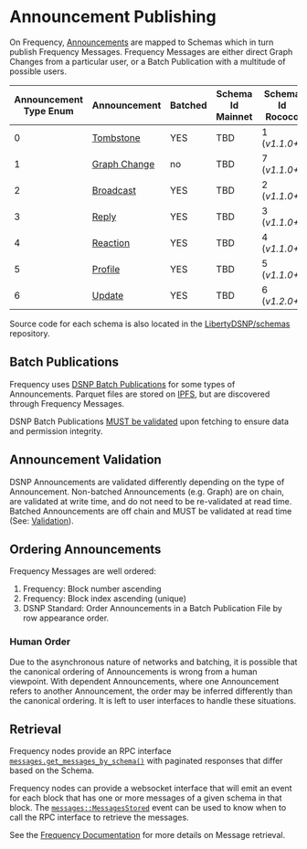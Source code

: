 # Announcement Publishing

On Frequency, [Announcements](../DSNP/Announcements.md) are mapped to Schemas which in turn publish Frequency Messages.
Frequency Messages are either direct Graph Changes from a particular user, or a Batch Publication with a multitude of possible users.

<!-- Links to https://libertydsnp.github.io/frequency should be updated with links to docs.frequency.xyz when able to be -->

| Announcement Type Enum | Announcement | Batched | Schema Id Mainnet | Schema Id Rococo | Frequency Model Type | Frequency Payload Location |
| --- | --- | --- | --- | --- | --- | --- |
| 0 | [Tombstone](../DSNP/Types/Tombstone.md) | YES | TBD | 1 (_v1.1.0+_) | [`Parquet`](https://libertydsnp.github.io/frequency/common_primitives/schema/enum.ModelType.html#variant.Parquet) | [`IPFS`](https://libertydsnp.github.io/frequency/common_primitives/schema/enum.PayloadLocation.html#variant.IPFS) |
| 1 | [Graph Change](../DSNP/Types/GraphChange.md) | no | TBD | 7 (_v1.1.0+_) | [`AvroBinary`](https://libertydsnp.github.io/frequency/common_primitives/schema/enum.ModelType.html#variant.AvroBinary) | [`OnChain`](https://libertydsnp.github.io/frequency/common_primitives/schema/enum.PayloadLocation.html#variant.OnChain) |
| 2 | [Broadcast](../DSNP/Types/Broadcast.md) | YES | TBD | 2 (_v1.1.0+_) | [`Parquet`](https://libertydsnp.github.io/frequency/common_primitives/schema/enum.ModelType.html#variant.Parquet) | [`IPFS`](https://libertydsnp.github.io/frequency/common_primitives/schema/enum.PayloadLocation.html#variant.IPFS) |
| 3 | [Reply](../DSNP/Types/Reply.md) | YES | TBD | 3 (_v1.1.0+_) | [`Parquet`](https://libertydsnp.github.io/frequency/common_primitives/schema/enum.ModelType.html#variant.Parquet) | [`IPFS`](https://libertydsnp.github.io/frequency/common_primitives/schema/enum.PayloadLocation.html#variant.IPFS) |
| 4 | [Reaction](../DSNP/Types/Reaction.md) | YES | TBD | 4 (_v1.1.0+_) | [`Parquet`](https://libertydsnp.github.io/frequency/common_primitives/schema/enum.ModelType.html#variant.Parquet) | [`IPFS`](https://libertydsnp.github.io/frequency/common_primitives/schema/enum.PayloadLocation.html#variant.IPFS) |
| 5 | [Profile](../DSNP/Types/Profile.md) | YES | TBD | 5 (_v1.1.0+_) | [`Parquet`](https://libertydsnp.github.io/frequency/common_primitives/schema/enum.ModelType.html#variant.Parquet) | [`IPFS`](https://libertydsnp.github.io/frequency/common_primitives/schema/enum.PayloadLocation.html#variant.IPFS) |
| 6 | [Update](../DSNP/Types/Update.md) | YES | TBD | 6 (_v1.2.0+_) | [`Parquet`](https://libertydsnp.github.io/frequency/common_primitives/schema/enum.ModelType.html#variant.Parquet) | [`IPFS`](https://libertydsnp.github.io/frequency/common_primitives/schema/enum.PayloadLocation.html#variant.IPFS) |

Source code for each schema is also located in the [LibertyDSNP/schemas](https://github.com/LibertyDSNP/schemas) repository.

## Batch Publications

Frequency uses [DSNP Batch Publications](../DSNP/BatchPublications.md) for some types of Announcements.
Parquet files are stored on [IPFS](https://ipfs.io/), but are discovered through Frequency Messages.

DSNP Batch Publications [MUST be validated](./Validation.md) upon fetching to ensure data and permission integrity.

## Announcement Validation

DSNP Announcements are validated differently depending on the type of Announcement.
Non-batched Announcements (e.g. Graph) are on chain, are validated at write time, and do not need to be re-validated at read time.
Batched Announcements are off chain and MUST be validated at read time (See: [Validation](./Validation.md)).

## Ordering Announcements

Frequency Messages are well ordered:

1. Frequency: Block number ascending
2. Frequency: Block index ascending (unique)
3. DSNP Standard: Order Announcements in a Batch Publication File by row appearance order.

### Human Order

Due to the asynchronous nature of networks and batching, it is possible that the canonical ordering of Announcements is wrong from a human viewpoint.
With dependent Announcements, where one Announcement refers to another Announcement, the order may be inferred differently than the canonical ordering.
It is left to user interfaces to handle these situations.

## Retrieval

Frequency nodes provide an RPC interface [`messages.get_messages_by_schema()`](https://libertydsnp.github.io/frequency/pallet_messages_rpc/trait.MessagesApiClient.html#method.get_messages_by_schema) with paginated responses that differ based on the Schema.

Frequency nodes can provide a websocket interface that will emit an event for each block that has one or more messages of a given schema in that block.
The [`messages::MessagesStored`](https://libertydsnp.github.io/frequency/pallet_messages/pallet/enum.Event.html#variant.MessagesStored) event can be used to know when to call the RPC interface to retrieve the messages.

See the [Frequency Documentation](https://libertydsnp.github.io/frequency/pallet_messages_rpc/trait.MessagesApiClient.html#method.get_messages_by_schema) for more details on Message retrieval.
